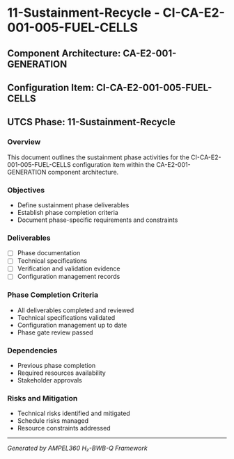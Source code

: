 # 11-Sustainment-Recycle - CI-CA-E2-001-005-FUEL-CELLS

## Component Architecture: CA-E2-001-GENERATION
## Configuration Item: CI-CA-E2-001-005-FUEL-CELLS
## UTCS Phase: 11-Sustainment-Recycle

### Overview
This document outlines the sustainment phase activities for the CI-CA-E2-001-005-FUEL-CELLS configuration item within the CA-E2-001-GENERATION component architecture.

### Objectives
- Define sustainment phase deliverables
- Establish phase completion criteria
- Document phase-specific requirements and constraints

### Deliverables
- [ ] Phase documentation
- [ ] Technical specifications
- [ ] Verification and validation evidence
- [ ] Configuration management records

### Phase Completion Criteria
- All deliverables completed and reviewed
- Technical specifications validated
- Configuration management up to date
- Phase gate review passed

### Dependencies
- Previous phase completion
- Required resources availability
- Stakeholder approvals

### Risks and Mitigation
- Technical risks identified and mitigated
- Schedule risks managed
- Resource constraints addressed

---
*Generated by AMPEL360 H₂-BWB-Q Framework*
